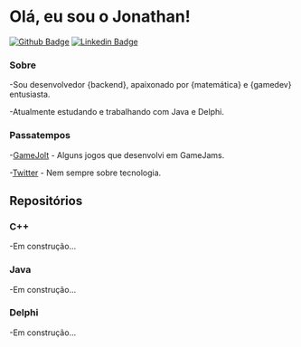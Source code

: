 # Olá, eu sou o Jonathan!

[![Github Badge](https://img.shields.io/badge/-Github-000?style=flat-square&logo=Github&logoColor=white&link=https://github.com/fagnerpsantos)](https://github.com/Jonathanfdr)
[![Linkedin Badge](https://img.shields.io/badge/-LinkedIn-blue?style=flat-square&logo=Linkedin&logoColor=white&link=https://www.linkedin.com/in/jonathanfrosa/)](https://www.linkedin.com/in/jonathanfrosa/)

### Sobre 
-Sou desenvolvedor {backend}, apaixonado por {matemática} e {gamedev} entusiasta.

-Atualmente estudando e trabalhando com Java e Delphi.

### Passatempos

-[GameJolt](https://gamejolt.com/@jonathanfdr/games) - Alguns jogos que desenvolvi em GameJams.

-[Twitter](https://twitter.com/jonathanfdr) - Nem sempre sobre tecnologia.

## Repositórios

### C++
-Em construção...

### Java
-Em construção...

### Delphi
-Em construção...


